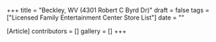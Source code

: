 +++
title = "Beckley, WV (4301 Robert C Byrd Dr)"
draft = false
tags = ["Licensed Family Entertainment Center Store List"]
date = ""

[Article]
contributors = []
gallery = []
+++